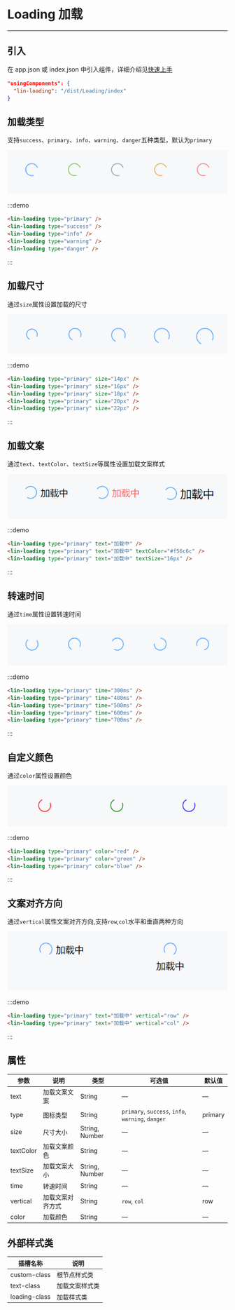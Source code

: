 # Loading 加载

---

## 引入

在 app.json 或 index.json 中引入组件，详细介绍见[快速上手](/#/start)

```json
"usingComponents": {
  "lin-loading": "/dist/Loading/index"
}
```

## 加载类型

支持`success`、`primary`、`info`、`warning`、`danger`五种类型，默认为`primary`

<div class='demo-block'>
<img src='../../componentImage/loading/type.png' />
</div>

:::demo

```html
<lin-loading type="primary" />
<lin-loading type="success" />
<lin-loading type="info" />
<lin-loading type="warning" />
<lin-loading type="danger" />
```

:::

## 加载尺寸

通过`size`属性设置加载的尺寸

<div class='demo-block'>
<img src='../../componentImage/loading/size.png' />
</div>

:::demo

```html
<lin-loading type="primary" size="14px" />
<lin-loading type="primary" size="16px" />
<lin-loading type="primary" size="18px" />
<lin-loading type="primary" size="20px" />
<lin-loading type="primary" size="22px" />
```

:::

## 加载文案

通过`text`、`textColor`、`textSize`等属性设置加载文案样式

<div class='demo-block'>
<img src='../../componentImage/loading/text.png' />
</div>

:::demo

```html
<lin-loading type="primary" text="加载中" />
<lin-loading type="primary" text="加载中" textColor="#f56c6c" />
<lin-loading type="primary" text="加载中" textSize="16px" />
```

:::

## 转速时间

通过`time`属性设置转速时间

<div class='demo-block'>
<img src='../../componentImage/loading/time.png' />
</div>

:::demo

```html
<lin-loading type="primary" time="300ms" />
<lin-loading type="primary" time="400ms" />
<lin-loading type="primary" time="500ms" />
<lin-loading type="primary" time="600ms" />
<lin-loading type="primary" time="700ms" />
```

:::

## 自定义颜色

通过`color`属性设置颜色

<div class='demo-block'>
<img src='../../componentImage/loading/color.png' />
</div>

:::demo

```html
<lin-loading type="primary" color="red" />
<lin-loading type="primary" color="green" />
<lin-loading type="primary" color="blue" />
```

:::

## 文案对齐方向

通过`vertical`属性文案对齐方向,支持`row`,`col`水平和垂直两种方向

<div class='demo-block'>
<img src='../../componentImage/loading/vertical.png' />
</div>

:::demo

```html
<lin-loading type="primary" text="加载中" vertical="row" />
<lin-loading type="primary" text="加载中" vertical="col" />
```

:::

## 属性

| 参数  | 说明     | 类型          | 可选值 | 默认值  |
| ----- | -------- | ------------- | ------ | ------- |
| text  | 加载文案文案 | String        | —      | —       |
| type  | 图标类型 | String        | `primary`, `success`, `info`, `warning`, `danger`      | primary |
| size  | 尺寸大小 | String, Number | —      | —       |
| textColor | 加载文案颜色 | String        | —      | —       |
| textSize | 加载文案大小 | String, Number        | —      | —       |
| time | 转速时间 | String        | —      | —       |
| vertical | 加载文案对齐方式 | String        | `row`, `col`      | row       |
| color | 加载颜色 | String        | —      | —       |


## 外部样式类

| 插槽名称     | 说明         |
| ------------ | ------------ |
| custom-class | 根节点样式类 |
| text-class | 加载文案样式类 |
| loading-class | 加载样式类 |

